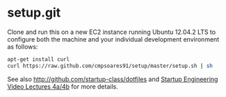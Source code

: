 setup.git
=========
Clone and run this on a new EC2 instance running Ubuntu 12.04.2 LTS to
configure both the machine and your individual development environment as
follows:

```sh
apt-get install curl
curl https://raw.github.com/cmpsoares91/setup/master/setup.sh | sh
```

See also http://github.com/startup-class/dotfiles and
[Startup Engineering Video Lectures 4a/4b](https://class.coursera.org/startup-001/lecture/index)
for more details.





